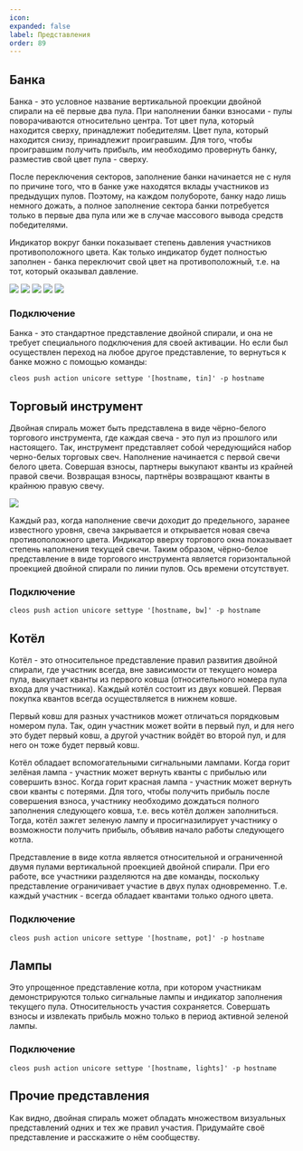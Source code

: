 ```yaml
---
icon: 
expanded: false
label: Представления
order: 89
---
```

## Банка
Банка - это условное название вертикальной проекции двойной спирали на её первые два пула. При наполнении банки взносами - пулы поворачиваются относительно центра. Тот цвет пула, который находится сверху, принадлежит победителям. Цвет пула, который находится снизу, принадлежит проигравшим. Для того, чтобы проигравшим получить прибыль, им необходимо провернуть банку, разместив свой цвет пула - сверху. 

После переключения секторов, заполнение банки начинается не с нуля по причине того, что в банке уже находятся вклады участников из предыдущих пулов. Поэтому, на каждом полубороте, банку надо лишь немного дожать, а полное заполнение сектора банки потребуется только в первые два пула или же в случае массового вывода средств победителями. 

Индикатор вокруг банки показывает степень давления участников противоположного цвета. Как только индикатор будет полностью заполнен - банка переключит свой цвет на противоположный, т.е. на тот, который оказывал давление. 

![](/static/tin1.jpg)
![](/static/tin2.jpg)
![](/static/tin3.jpg)
![](/static/tin4.jpg)
![](/static/tin5.jpg)

### Подключение
Банка - это стандартное представление двойной спирали, и она не требует специального подключения для своей активации. Но если был осуществлен переход на любое другое представление, то вернуться к банке можно с помощью команды:
``` 
cleos push action unicore settype '[hostname, tin]' -p hostname
```


## Торговый инструмент
Двойная спираль может быть представлена в виде чёрно-белого торгового инструмента, где каждая свеча - это пул из прошлого или настоящего. Так, инструмент представляет собой чередующийся набор черно-белых торговых свеч. Наполнение начинается с первой свечи белого цвета. Совершая взносы, партнеры выкупают кванты из крайней правой свечи. Возвращая взносы, партнёры возвращают кванты в крайнюю правую свечу. 

![](/static/bw.jpg)

Каждый раз, когда наполнение свечи доходит до предельного, заранее известного уровня, свеча закрывается и открывается новая свеча противоположного цвета. Индикатор вверху торгового окна показывает степень наполнения текущей свечи. Таким образом, чёрно-белое представление в виде торгового инструмента является горизонтальной проекцией двойной спирали по линии пулов. Ось времени отсутствует. 

### Подключение
``` 
cleos push action unicore settype '[hostname, bw]' -p hostname
```


## Котёл
Котёл - это относительное представление правил развития двойной спирали, где участник всегда, вне зависимости от текущего номера пула, выкупает кванты из первого ковша (относительного номера пула входа для участника). Каждый котёл состоит из двух ковшей. Первая покупка квантов всегда осуществляется в нижнем ковше. 

Первый ковш для разных участников может отличаться порядковым номером пула. Так, один участник может войти в первый пул, и для него это будет первый ковш, а другой участник войдёт во второй пул, и для него он тоже будет первый ковш. 

Котёл обладает вспомогательными сигнальными лампами. Когда горит зелёная лампа - участник может вернуть кванты с прибылью или совершить взнос. Когда горит красная лампа - участник может вернуть свои кванты с потерями. Для того, чтобы получить прибыль после совершения взноса, участнику необходимо дождаться полного заполнения следующего ковша, т.е. весь котёл должен заполниться. Тогда, котёл зажгет зеленую лампу и просигназилирует участнику о возможности получить прибыль, объявив начало работы следующего котла. 

Представление в виде котла является относительной и ограниченной двумя пулами вертикальной проекцией двойной спирали. При его работе, все участники разделяются на две команды, поскольку представление ограничивает участие в двух пулах одновременно. Т.е. каждый участник - всегда обладает квантами только одного цвета. 

### Подключение
``` 
cleos push action unicore settype '[hostname, pot]' -p hostname
```

## Лампы
Это упрощенное представление котла, при котором участникам демонстрируются только сигнальные лампы и индикатор заполнения текущего пула. Относительность участия сохраняется. Совершать взносы и извлекать прибыль можно только в период активной зеленой лампы. 

### Подключение
``` 
cleos push action unicore settype '[hostname, lights]' -p hostname
```

## Прочие представления
Как видно, двойная спираль может обладать множеством визуальных представлений одних и тех же правил участия. Придумайте своё представление и расскажите о нём сообществу.
